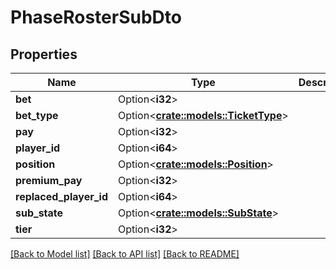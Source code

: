 # PhaseRosterSubDto

## Properties

Name | Type | Description | Notes
------------ | ------------- | ------------- | -------------
**bet** | Option<**i32**> |  | [optional]
**bet_type** | Option<[**crate::models::TicketType**](TicketType.md)> |  | [optional]
**pay** | Option<**i32**> |  | [optional]
**player_id** | Option<**i64**> |  | [optional]
**position** | Option<[**crate::models::Position**](Position.md)> |  | [optional]
**premium_pay** | Option<**i32**> |  | [optional]
**replaced_player_id** | Option<**i64**> |  | [optional]
**sub_state** | Option<[**crate::models::SubState**](SubState.md)> |  | [optional]
**tier** | Option<**i32**> |  | [optional]

[[Back to Model list]](../README.md#documentation-for-models) [[Back to API list]](../README.md#documentation-for-api-endpoints) [[Back to README]](../README.md)


